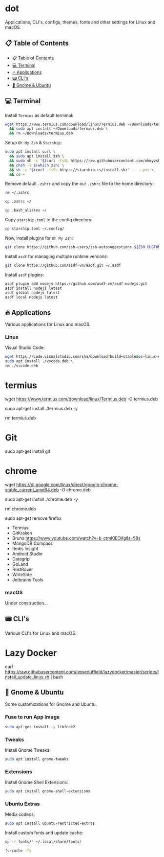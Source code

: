 # dot

Applications, CLI's, configs, themes, fonts and other settings for Linux and macOS.

## 📋 Table of Contents

  - [📋 Table of Contents](#📋-table-of-contents)
  - [💻 Terminal](#💻-terminal)
  - [🔥 Applications](#🔥-applications)
  - [📟 CLI's](#📟-clis)
  - [👻 Gnome & Ubuntu](#👻gnome-&-ubuntu)

## 💻 Terminal

Install `Termius` as default terminal:

```bash
wget https://www.termius.com/download/linux/Termius.deb ~/Downloads/termius.deb \
  && sudo apt install ~/Downloads/termius.deb \
  && rm ~/Downloads/termius.deb
```

Setup `Oh My Zsh` & `Starship`:

```bash
sudo apt install curl \
  && sudo apt install zsh \
  && sudo sh -c "$(curl -fsSL https://raw.githubusercontent.com/ohmyzsh/ohmyzsh/master/tools/install.sh)" \
  && chsh -s $(which zsh) \
  && sh -c "$(curl -fsSL https://starship.rs/install.sh)" -- --yes \
  && cd ~
```
Remove default `.zshrc` and copy the our `.zshrc` file to the home directory:

```bash
rm ~/.zshrc
```

```bash
cp .zshrc ~/
```

```bash
cp .bash_aliases ~/
```

Copy `starship.toml` to the config directory:

```bash
cp starship.toml ~/.config/
```

Now, install plugins for `Oh My Zsh`:

```bash
git clone https://github.com/zsh-users/zsh-autosuggestions ${ZSH_CUSTOM:-~/.oh-my-zsh/custom}/plugins/zsh-autosuggestions
```

Install `asdf` for managing multiple runtime versions:

```bash
git clone https://github.com/asdf-vm/asdf.git ~/.asdf
```

Install `asdf` plugins:

```bash
asdf plugin add nodejs https://github.com/asdf-vm/asdf-nodejs.git
asdf install nodejs latest
asdf global nodejs latest
asdf local nodejs latest
```

## 🔥 Applications

Various applications for Linux and macOS.

### Linux

Visual Studio Code:

```bash
wget https://code.visualstudio.com/sha/download?build=stable&os=linux-deb-x64 -O vscode.deb
sudo apt install ./vscode.deb \
rm ./vscode.deb
```

# termius
wget https://www.termius.com/download/linux/Termius.deb -O termius.deb

sudo apt-get install ./termius.deb -y

rm termius.deb

# Git
sudo apt-get install git


# chrome
wget https://dl.google.com/linux/direct/google-chrome-stable_current_amd64.deb -O chrome.deb

sudo apt-get install ./chrome.deb -y

rm chrome.deb


sudo apt-get remove firefox


- Termius
- GitKraken
- Bruno https://www.youtube.com/watch?v=b_ctmKlEOXg&t=58s
- MongoDB Compass
- Redis Insight
- Android Studio
- Datagrip
- GoLand
- RustRover
- WriteSide
- Jetbrains Tools

### macOS

Under construction...

## 📟 CLI's

Various CLI's for Linux and macOS.

# Lazy Docker

curl https://raw.githubusercontent.com/jesseduffield/lazydocker/master/scripts/install_update_linux.sh | bash

## 👻 Gnome & Ubuntu

Some customizations for Gnome and Ubuntu.

### Fuse to run App Image

```bash
sudo apt-get install -y libfuse2
```

### Tweaks

Install Gnome Tweaks:

```bash
sudo apt install gnome-tweaks
```

### Extensions

Install Gnome Shell Extensions:

```bash
sudo apt install gnome-shell-extensions
```

### Ubuntu Extras

Media codecs:

```bash
sudo apt install ubuntu-restricted-extras
```

Install custom fonts and update cache:

```bash
cp -r fonts/* ~/.local/share/fonts/

fc-cache -fv
```
